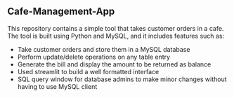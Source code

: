 ## Cafe-Management-App
This repository contains a simple tool that takes customer orders in a cafe. The tool is built using Python and MySQL, and it includes features such as:
<ul>
  <li>Take customer orders and store them in a MySQL database</li>
  <li>Perform update/delete operations on any table entry</li>
  <li>Generate the bill and display the amount to be returned as balance</li>
  <li>Used streamlit to build a well formatted interface</li>
  <li>SQL query window for database admins to make minor changes without having to use MySQL client</li>
</ul>
